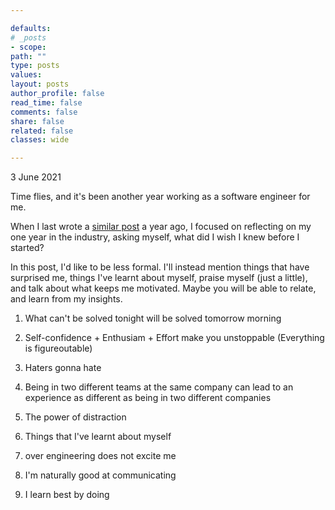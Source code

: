 ```yaml
---

defaults:
# _posts
- scope:
path: ""
type: posts
values:
layout: posts
author_profile: false
read_time: false
comments: false
share: false
related: false
classes: wide

---
```


3 June 2021

Time flies, and it's been another year working as a software engineer for me.

When I last wrote a [similar post](https://harshgadodia.com/blog/Reflections-on-1-Year-of-Software-Engineering/) a year ago, I focused on reflecting on my one year in the industry, asking myself, what did I wish I knew before I started?

In this post, I'd like to be less formal. I'll instead mention things that have surprised me, things I've learnt about myself, praise myself (just a little), and talk about what keeps me motivated. Maybe you will be able to relate, and learn from my insights.

1. What can't be solved tonight will be solved tomorrow morning


2. Self-confidence + Enthusiam + Effort make you unstoppable (Everything is figureoutable)

3. Haters gonna hate
4. Being in two different teams at the same company can lead to an experience as different as being in two different companies
5. The power of distraction
6. Things that I've learnt about myself
  1. over engineering does not excite me
  2. I'm naturally good at communicating
  3. I learn best by doing


